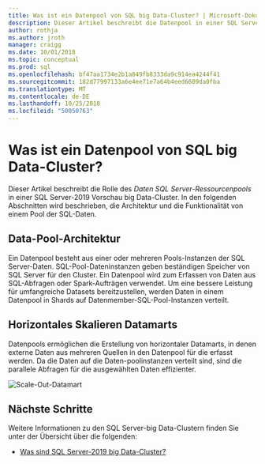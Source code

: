 ```yaml
---
title: Was ist ein Datenpool von SQL big Data-Cluster? | Microsoft-Dokumentation
description: Dieser Artikel beschreibt die Datenpool in einer SQL Server-2019 big Data-Cluster.
author: rothja
ms.author: jroth
manager: craigg
ms.date: 10/01/2018
ms.topic: conceptual
ms.prod: sql
ms.openlocfilehash: bf47aa1734e2b1a849fb8333da9c914ea4244f41
ms.sourcegitcommit: 182d77997133a6e4ee71e7a64b4eed6609da0fba
ms.translationtype: MT
ms.contentlocale: de-DE
ms.lasthandoff: 10/25/2018
ms.locfileid: "50050763"
---
```

# <a name="what-is-a-sql-big-data-clusters-data-pool"></a>Was ist ein Datenpool von SQL big Data-Cluster?

Dieser Artikel beschreibt die Rolle des *Daten SQL Server-Ressourcenpools* in einer SQL Server-2019 Vorschau big Data-Cluster. In den folgenden Abschnitten wird beschrieben, die Architektur und die Funktionalität von einem Pool der SQL-Daten.

## <a name="data-pool-architecture"></a>Data-Pool-Architektur

Ein Datenpool besteht aus einer oder mehreren Pools-Instanzen der SQL Server-Daten. SQL-Pool-Dateninstanzen geben beständigen Speicher von SQL Server für den Cluster. Ein Datenpool wird zum Erfassen von Daten aus SQL-Abfragen oder Spark-Aufträgen verwendet. Um eine bessere Leistung für umfangreiche Datasets bereitzustellen, werden Daten in einem Datenpool in Shards auf Datenmember-SQL-Pool-Instanzen verteilt.

## <a name="scale-out-data-marts"></a>Horizontales Skalieren Datamarts

Datenpools ermöglichen die Erstellung von horizontaler Datamarts, in denen externe Daten aus mehreren Quellen in den Datenpool für die erfasst werden. Da die Daten auf die Daten-poolinstanzen verteilt sind, sind die parallele Abfragen für die ausgewählten Daten effizienter.

![Scale-Out-Datamart](media/concept-data-pool/data-virtualization-improvements.png)

## <a name="next-steps"></a>Nächste Schritte

Weitere Informationen zu den SQL Server-big Data-Clustern finden Sie unter der Übersicht über die folgenden:

- [Was sind SQL Server-2019 big Data-Cluster?](big-data-cluster-overview.md)
